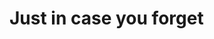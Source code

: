 <!DOCTYPE html>
<html>
<head>
<link href="https://fonts.googleapis.com/css?family=Raleway" type="text/css" rel="stylesheet">
</head>
<body>
<h1>
Just in case you forget
</h1>
<p>
</p>
</body>
</html>
